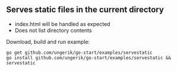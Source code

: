 ## Serves static files in the current directory

* index.html will be handled as expected
* Does not list directory contents

Download, build and run example:

	go get github.com/ungerik/go-start/examples/servestatic
	go install github.com/ungerik/go-start/examples/servestatic && servestatic
